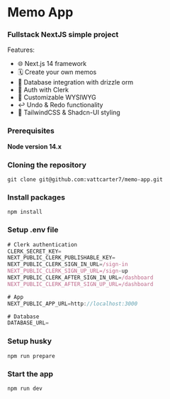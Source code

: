 # Memo App

### Fullstack NextJS simple project

Features:

- 🌐 Next.js 14 framework
- 🗓 Create your own memos
- 💾 Database integration with drizzle orm
- 🔐 Auth with Clerk
- 📝 Customizable WYSIWYG
- ↩️ Undo & Redo functionality
- 💅 TailwindCSS & Shadcn-UI styling

### Prerequisites

**Node version 14.x**

### Cloning the repository

```shell
git clone git@github.com:vattcarter7/memo-app.git
```

### Install packages

```shell
npm install
```

### Setup .env file


```js
# Clerk authentication
CLERK_SECRET_KEY=
NEXT_PUBLIC_CLERK_PUBLISHABLE_KEY=
NEXT_PUBLIC_CLERK_SIGN_IN_URL=/sign-in
NEXT_PUBLIC_CLERK_SIGN_UP_URL=/sign-up
NEXT_PUBLIC_CLERK_AFTER_SIGN_IN_URL=/dashboard
NEXT_PUBLIC_CLERK_AFTER_SIGN_UP_URL=/dashboard

# App
NEXT_PUBLIC_APP_URL=http://localhost:3000

# Database
DATABASE_URL=
```

### Setup husky

```shell
npm run prepare
```

### Start the app

```shell
npm run dev
```